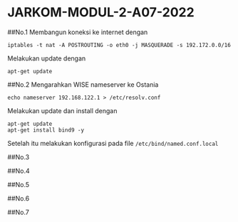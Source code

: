 # JARKOM-MODUL-2-A07-2022


##No.1
Membangun koneksi ke internet dengan 
```
iptables -t nat -A POSTROUTING -o eth0 -j MASQUERADE -s 192.172.0.0/16
```

Melakukan update dengan
```
apt-get update
```


##No.2
Mengarahkan WISE nameserver ke Ostania
```
echo nameserver 192.168.122.1 > /etc/resolv.conf
```

Melakukan update dan install dengan
```
apt-get update
apt-get install bind9 -y
```
Setelah itu melakukan konfigurasi pada file `/etc/bind/named.conf.local`


##No.3

##No.4

##No.5

##No.6

##No.7

